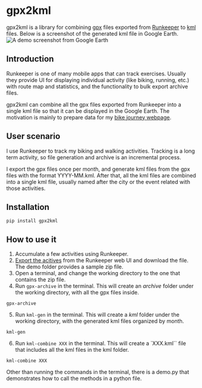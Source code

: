 # gpx2kml
gpx2kml is a library for combining [gpx](https://en.wikipedia.org/wiki/GPS_Exchange_Format) files exported from [Runkeeper](https://runkeeper.com/cms/) to [kml](https://developers.google.com/kml/documentation/kml_tut) files. Below is a screenshot of the generated kml file in Google Earth.
![A demo screenshot from Google Earth](/demo/google%20earth%20demo.png)

## Introduction
Runkeeper is one of many mobile apps that can track exercises. Usually they provide UI for displaying individual activity (like biking, running, etc.) with route map and statistics, and the functionality to bulk export archive files. 

gpx2kml can combine all the gpx files exported from Runkeeper into a single kml file so that it can be displayed in the Google Earth. The motivation is mainly to prepare data for my [bike journey webpage](https://bike-journey.netlify.app/).

## User scenario 
I use Runkeeper to track my biking and walking activities. Tracking is a long term activity, so file generation and archive is an incremental process. 

I export the gpx files once per month, and generate kml files from the gpx files with the format YYYY-MM.kml. After that, all the kml files are combined into a single kml file, usually named after the city or the event related with those activities.

## Installation
```commandline
pip install gpx2kml
```

## How to use it
1. Accumulate a few activities using Runkeeper.
2. [Export the acitives](https://support.runkeeper.com/hc/en-us/articles/201109886-How-to-Export-Your-Runkeeper-Data) from the Runkeeper web UI and download the file. The demo folder provides a sample zip file.
3. Open a terminal, and change the working directory to the one that contains the zip file.
4. Run `gpx-archive` in the terminal. This will create an *archive* folder under the working directory, with all the gpx files inside.
```commandline
gpx-archive
```
5. Run `kml-gen` in the terminal. This will create a *kml* folder under the working directory, with the generated kml files organized by month.
```commandline
kml-gen
```
6. Run `kml-combine XXX` in the terminal. This will create a `XXX.kml`` file that includes all the kml files in the kml folder.
```commandline
kml-combine XXX
```

 Other than running the commands in the terminal, there is a demo.py that demonstrates how to call the methods in a python file. 